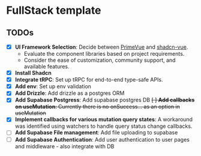# FullStack template

## TODOs

- [x] **UI Framework Selection**: Decide between [PrimeVue](https://primevue.org/) and [shadcn-vue](https://www.shadcn-vue.com/).
  - Evaluate the component libraries based on project requirements.
  - Consider the ease of customization, community support, and available features.
- [x] **Install Shadcn**
- [x] **Integrate tRPC**: Set up tRPC for end-to-end type-safe APIs.
- [x] **Add env**: Set up env validation
- [x] **Add Drizzle**: Add drizzle as a postgres ORM
- [x] **Add Supabase Postgress**: Add supabase postgres DB
~~[ ] **Add callbacks on useMutation**: Currently there is no onSuccess... as an option in useMutation~~
- [x] **Implement callbacks for various mutation query states**: A workaround was identified using watchers to handle query status change callbacks.
- [ ] **Add Supabase File management**: Add file uploading to supabase
- [ ] **Add Supabase Authentication**: Add user authentication to user pages and middleware - also integrate with DB
